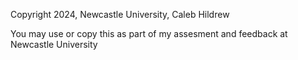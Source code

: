 Copyright 2024, Newcastle University, Caleb Hildrew

You may use or copy this as part of my assesment and feedback at Newcastle University 